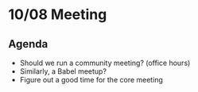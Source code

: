 # 10/08 Meeting

## Agenda

- Should we run a community meeting? (office hours)
- Similarly, a Babel meetup?
- Figure out a good time for the core meeting
